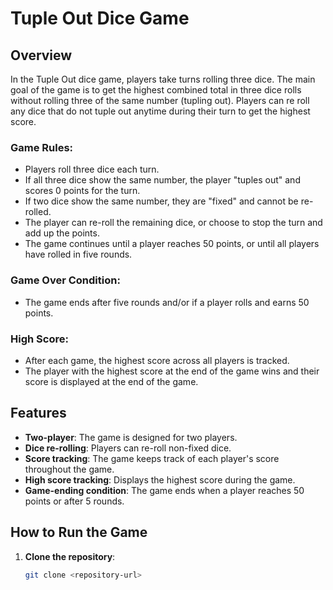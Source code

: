 # Tuple Out Dice Game

## Overview
In the Tuple Out dice game, players take turns rolling three dice. The main goal of the game is to get the highest combined total in three dice rolls without rolling three of the same number (tupling out). Players can re roll any dice that do not tuple out anytime during their turn to get the highest score.

### Game Rules:
- Players roll three dice each turn.
- If all three dice show the same number, the player "tuples out" and scores 0 points for the turn.
- If two dice show the same number, they are "fixed" and cannot be re-rolled.
- The player can re-roll the remaining dice, or choose to stop the turn and add up the points.
- The game continues until a player reaches 50 points, or until all players have rolled in five rounds. 
  
### Game Over Condition:
- The game ends after five rounds and/or if a player rolls and earns 50 points. 

### High Score:
- After each game, the highest score across all players is tracked.
- The player with the highest score at the end of the game wins and their score is displayed at the end of the game. 

## Features
- **Two-player**: The game is designed for two players.
- **Dice re-rolling**: Players can re-roll non-fixed dice.
- **Score tracking**: The game keeps track of each player's score throughout the game.
- **High score tracking**: Displays the highest score during the game.
- **Game-ending condition**: The game ends when a player reaches 50 points or after 5 rounds.

## How to Run the Game
1. **Clone the repository**:
   ```bash
   git clone <repository-url>